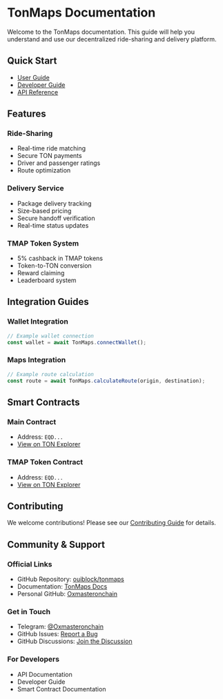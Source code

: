 # TonMaps Documentation

Welcome to the TonMaps documentation. This guide will help you understand and use our decentralized ride-sharing and delivery platform.

## Quick Start

- [User Guide](user-guide.md)
- [Developer Guide](developer-guide.md)
- [API Reference](api-reference.md)

## Features

### Ride-Sharing
- Real-time ride matching
- Secure TON payments
- Driver and passenger ratings
- Route optimization

### Delivery Service
- Package delivery tracking
- Size-based pricing
- Secure handoff verification
- Real-time status updates

### TMAP Token System
- 5% cashback in TMAP tokens
- Token-to-TON conversion
- Reward claiming
- Leaderboard system

## Integration Guides

### Wallet Integration
```javascript
// Example wallet connection
const wallet = await TonMaps.connectWallet();
```

### Maps Integration
```javascript
// Example route calculation
const route = await TonMaps.calculateRoute(origin, destination);
```

## Smart Contracts

### Main Contract
- Address: `EQD...`
- [View on TON Explorer](https://tonwhales.com/explorer/address/EQD...)

### TMAP Token Contract
- Address: `EQD...`
- [View on TON Explorer](https://tonwhales.com/explorer/address/EQD...)

## Contributing

We welcome contributions! Please see our [Contributing Guide](CONTRIBUTING.md) for details.

## Community & Support

### Official Links
- GitHub Repository: [ouiblock/tonmaps](https://github.com/ouiblock/tonmaps)
- Documentation: [TonMaps Docs](https://ouiblock.github.io/tonmaps/)
- Personal GitHub: [Oxmasteronchain](https://github.com/Oxmasteronchain)

### Get in Touch
- Telegram: [@Oxmasteronchain](https://t.me/Oxmasteronchain)
- GitHub Issues: [Report a Bug](https://github.com/ouiblock/tonmaps/issues)
- GitHub Discussions: [Join the Discussion](https://github.com/ouiblock/tonmaps/discussions)

### For Developers
- API Documentation
- Developer Guide
- Smart Contract Documentation
